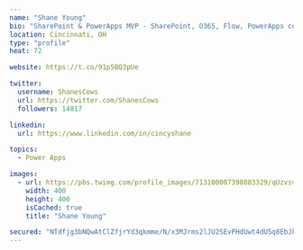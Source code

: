 ```yaml
---
name: "Shane Young"
bio: "SharePoint & PowerApps MVP - SharePoint, O365, Flow, PowerApps consulting? @PowerApps911 | Pure Snark? You found it."
location: Cincinnati, OH
type: "profile"
heat: 72

website: https://t.co/91p5BQ3pUe

twitter:
  username: ShanesCows
  url: https://twitter.com/ShanesCows
  followers: 14817

linkedin:
  url: https://www.linkedin.com/in/cincyshane

topics:
  - Power Apps

images:
  - url: https://pbs.twimg.com/profile_images/713100007398883329/qUzvsvQ3_400x400.jpg
    width: 400
    height: 400
    isCached: true
    title: "Shane Young"

secured: "NTdfjg3bNQwAtClZfjrYd3qkmme/N/x3MJrms2lJU2SEvPHdUwt4dU5q8EbJkw/Y1fB8Ur/QikR5GzCdgXrlqqZATuuzF2/zs7RQaNPvnqfdyFXOOmUBPYs2zQAxAhw6TFq0e6C97qC1MgS5u7RDyzMEouqCnX0QOlVEdCpKmx8ftKIT0Qa73oY1nEHWdIdIMXRqZfUPq+J0eH1NraV/sUf9KZdkVtVLh1HWYVOg/mbBYBXu3mEldO7tbFOYXSZdO6lFpywgxDf7PGEx51l3nILbJqZU1eLX39ct0wcpRi9DcZUYU+pZFQpXRrIVkJSgLaXI3R8JG+xK/rO2Xulgab4M8SbxmB0fdjDgM33ye+5pqFS4P1dIaLXHkOaf/r5PPRbYmqY7Y1rjhewDTAVd+A5vt2TYG2SLsUySCp2ziUA=;IEhPh0z7OB1RY1sLgAKE/Q=="
---
```


